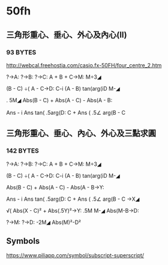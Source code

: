# 50fh


## 三角形重心、垂心、外心及內心(II) 
### 93 BYTES

http://webcal.freehostia.com/casio.fx-50FH/four_centre_2.htm

?→A: ?→B: ?→C: A + B + C→M: M÷3◢

(B - C) ÷( A - C→D: C-i (A - B) tan(arg(iD M-◢

. 5M◢ Abs(B - C) + Abs(A - C) - Abs(A - B:

Ans - i Ans tan( .5arg(D: C + Ans ( .5∠ arg(B - C 　

## 三角形重心、垂心、內心、外心及三點求圓 
### 142 BYTES

?→A: ?→B: ?→C: A + B + C→M: M÷3◢

(B - C) ÷( A - C→D: C-i (A - B) tan(arg(iD M-◢

Abs(B - C) + Abs(A - C) - Abs(A - B→Y:

Ans - i Ans tan( .5arg(D: C + Ans ( .5∠ arg(B - C →X◢

√( Abs(X - C)² + Abs(.5Y)²→Y: .5M M-◢ Abs(M-B→D:

?→M: ?→D: -2M◢ Abs(M)²-D²



## Symbols
https://www.piliapp.com/symbol/subscript-superscript/
